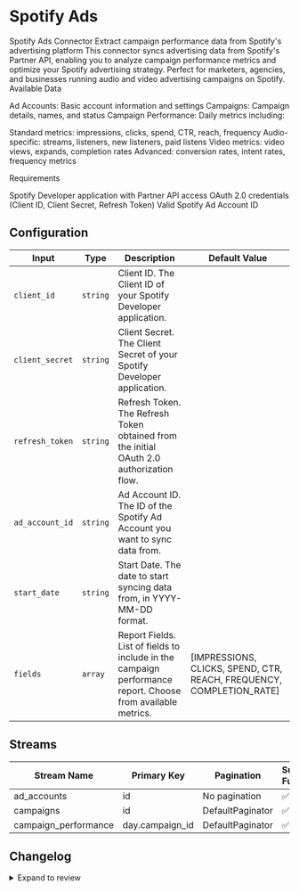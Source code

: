 # Spotify Ads

Spotify Ads Connector
Extract campaign performance data from Spotify&#39;s advertising platform
This connector syncs advertising data from Spotify&#39;s Partner API, enabling you to analyze campaign performance metrics and optimize your Spotify advertising strategy. Perfect for marketers, agencies, and businesses running audio and video advertising campaigns on Spotify.
Available Data

Ad Accounts: Basic account information and settings
Campaigns: Campaign details, names, and status
Campaign Performance: Daily metrics including:

Standard metrics: impressions, clicks, spend, CTR, reach, frequency
Audio-specific: streams, listeners, new listeners, paid listens
Video metrics: video views, expands, completion rates
Advanced: conversion rates, intent rates, frequency metrics



Requirements

Spotify Developer application with Partner API access
OAuth 2.0 credentials (Client ID, Client Secret, Refresh Token)
Valid Spotify Ad Account ID

## Configuration

| Input | Type | Description | Default Value |
|-------|------|-------------|---------------|
| `client_id` | `string` | Client ID. The Client ID of your Spotify Developer application. |  |
| `client_secret` | `string` | Client Secret. The Client Secret of your Spotify Developer application. |  |
| `refresh_token` | `string` | Refresh Token. The Refresh Token obtained from the initial OAuth 2.0 authorization flow. |  |
| `ad_account_id` | `string` | Ad Account ID. The ID of the Spotify Ad Account you want to sync data from. |  |
| `start_date` | `string` | Start Date. The date to start syncing data from, in YYYY-MM-DD format. |  |
| `fields` | `array` | Report Fields. List of fields to include in the campaign performance report. Choose from available metrics. | [IMPRESSIONS, CLICKS, SPEND, CTR, REACH, FREQUENCY, COMPLETION_RATE] |

## Streams
| Stream Name | Primary Key | Pagination | Supports Full Sync | Supports Incremental |
|-------------|-------------|------------|---------------------|----------------------|
| ad_accounts | id | No pagination | ✅ |  ❌  |
| campaigns | id | DefaultPaginator | ✅ |  ❌  |
| campaign_performance | day.campaign_id | DefaultPaginator | ✅ |  ✅  |

## Changelog

<details>
  <summary>Expand to review</summary>

| Version          | Date              | Pull Request | Subject        |
|------------------|-------------------|--------------|----------------|
| 0.0.2 | 2025-06-21 | [61807](https://github.com/airbytehq/airbyte/pull/61807) | Update dependencies |
| 0.0.1 | 2025-06-16 | | Initial release by [@Magistah](https://github.com/Magistah) via Connector Builder |

</details>
